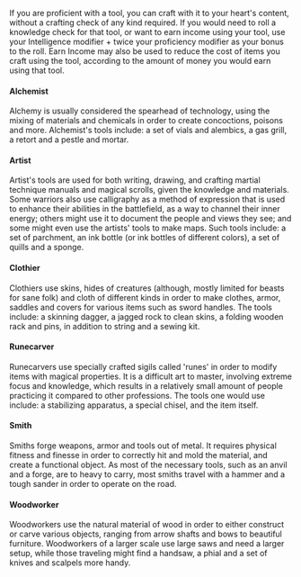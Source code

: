 If you are proficient with a tool, you can craft with it to your heart's content, without a crafting check of any kind required. If you would need to roll a knowledge check for that tool, or want to earn income using your tool, use your Intelligence modifier + twice your proficiency modifier as your bonus to the roll. Earn Income may also be used to reduce the cost of items you craft using the tool, according to the amount of money you would earn using that tool.
 
#### Alchemist
 
Alchemy is usually considered the spearhead of technology, using the mixing of materials and chemicals in order to create concoctions, poisons and more. Alchemist's tools include: a set of vials and alembics, a gas grill, a retort and a pestle and mortar.
 
#### Artist
 
Artist's tools are used for both writing, drawing, and crafting martial technique manuals and magical scrolls, given the knowledge and materials. Some warriors also use calligraphy as a method of expression that is used to enhance their abilities in the battlefield, as a way to channel their inner energy; others might use it to document the people and views they see; and some might even use the artists' tools to make maps. Such tools include: a set of parchment, an ink bottle (or ink bottles of different colors), a set of quills and a sponge.
 
#### Clothier
 
Clothiers use skins, hides of creatures (although, mostly limited for beasts for sane folk) and cloth of different kinds in order to make clothes, armor, saddles and covers for various items such as sword handles. The tools include: a skinning dagger, a jagged rock to clean skins, a folding wooden rack and pins, in addition to string and a sewing kit.
 
#### Runecarver
 
Runecarvers use specially crafted sigils called 'runes' in order to modify items with magical properties. It is a difficult art to master, involving extreme focus and knowledge, which results in a relatively small amount of people practicing it compared to other professions. The tools one would use include: a stabilizing apparatus, a special chisel, and the item itself.
 
#### Smith
 
Smiths forge weapons, armor and tools out of metal. It requires physical fitness and finesse in order to correctly hit and mold the material, and create a functional object. As most of the necessary tools, such as an anvil and a forge, are to heavy to carry, most smiths travel with a hammer and a tough sander in order to operate on the road.
 
#### Woodworker
 
Woodworkers use the natural material of wood in order to either construct or carve various objects, ranging from arrow shafts and bows to beautiful furniture. Woodworkers of a larger scale use large saws and need a larger setup, while those traveling might find a handsaw, a phial and a set of knives and scalpels more handy.